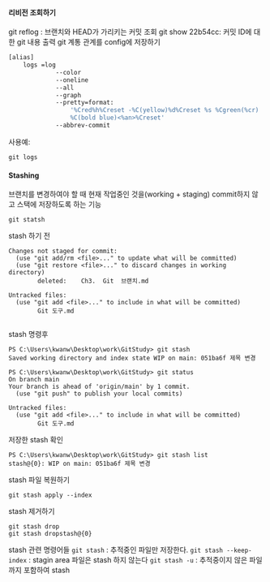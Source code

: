 #### 리비전 조회하기
git reflog : 브랜치와 HEAD가 가리키는 커밋 조회
git show 22b54cc: 커밋 ID에 대한 git 내용 출력
git 계통 관계를 config에 저장하기
```bash
[alias]
	logs =log 
             --color 
             --oneline 
             --all 
             --graph
             --pretty=format:
                 '%Cred%h%Creset -%C(yellow)%d%Creset %s %Cgreen(%cr) 
                 %C(bold blue)<%an>%Creset'
             --abbrev-commit
```
사용예:
```
git logs
```

#### Stashing
브랜치를 변경하여야 할 때 현재 작업중인 것을(working + staging) commit하지 않고 스택에 저장하도록 하는 기능
```
git statsh
```

stash 하기 전

```git
Changes not staged for commit:
  (use "git add/rm <file>..." to update what will be committed)
  (use "git restore <file>..." to discard changes in working directory)
        deleted:    Ch3.  Git  브랜치.md

Untracked files:
  (use "git add <file>..." to include in what will be committed)
        Git 도구.md


```

stash 명령후

```git
PS C:\Users\kwanw\Desktop\work\GitStudy> git stash
Saved working directory and index state WIP on main: 051ba6f 제목 변경

PS C:\Users\kwanw\Desktop\work\GitStudy> git status
On branch main
Your branch is ahead of 'origin/main' by 1 commit.
  (use "git push" to publish your local commits)

Untracked files:
  (use "git add <file>..." to include in what will be committed)
        Git 도구.md
```

저장한 stash 확인
```git
PS C:\Users\kwanw\Desktop\work\GitStudy> git stash list
stash@{0}: WIP on main: 051ba6f 제목 변경
```

stash 파일 복원하기 
```git
git stash apply --index
```

stash 제거하기
```git
git stash drop
git stash dropstash@{0}
```

stash 관련 명령어들
`git stash` : 추적중인 파일만 저장한다.
`git stash --keep-index` : stagin area 파일은 stash 하지 않는다
`git stash -u` : 추적중이지 않은 파일까지 포함하여 stash



